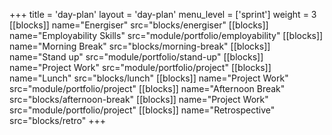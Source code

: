 +++
title = 'day-plan'
layout = 'day-plan'
menu_level = ['sprint']
weight = 3
[[blocks]]
name="Energiser"
src="blocks/energiser"
[[blocks]]
name="Employability Skills"
src="module/portfolio/employability"
[[blocks]]
name="Morning Break"
src="blocks/morning-break"
[[blocks]]
name="Stand up"
src="module/portfolio/stand-up"
[[blocks]]
name="Project Work"
src="module/portfolio/project"
[[blocks]]
name="Lunch"
src="blocks/lunch"
[[blocks]]
name="Project Work"
src="module/portfolio/project"
[[blocks]]
name="Afternoon Break"
src="blocks/afternoon-break"
[[blocks]]
name="Project Work"
src="module/portfolio/project"
[[blocks]]
name="Retrospective"
src="blocks/retro"
+++

